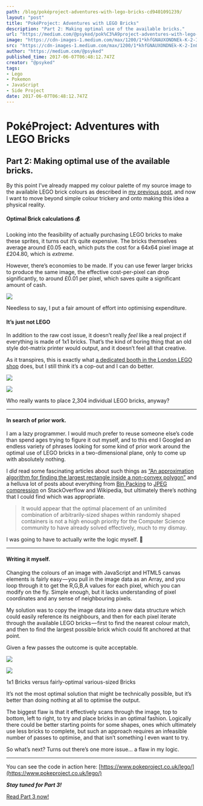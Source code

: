 ```yaml
---
path: /blog/poképroject-adventures-with-lego-bricks-cd9401091239/
layout: "post"
title: "PokéProject: Adventures with LEGO Bricks"
description: "Part 2: Making optimal use of the available bricks."
url: "https://medium.com/@psyked/pok%C3%A9project-adventures-with-lego-bricks-cd9401091239"
image: "https://cdn-images-1.medium.com/max/1200/1*khfGNAUXONDNEk-K-2-InQ.png"
src: "https://cdn-images-1.medium.com/max/1200/1*khfGNAUXONDNEk-K-2-InQ.png"
author: "https://medium.com/@psyked"
published_time: 2017-06-07T06:48:12.747Z
creator: "@psyked"
tags:
- Lego
- Pokemon
- JavaScript
- Side Project
date: 2017-06-07T06:48:12.747Z
---
```


# PokéProject: Adventures with LEGO Bricks

## Part 2: Making optimal use of the available bricks.

By this point I’ve already mapped my colour palette of my source image to the available LEGO brick colours as described in [my previous post,](https://medium.com/@psyked/pok%C3%A9project-adventures-with-lego-bricks-7f24c02f6d9d) and now I want to move beyond simple colour trickery and onto making this idea a physical reality.

#### Optimal Brick calculations 💰

Looking into the feasibility of actually purchasing LEGO bricks to make these sprites, it turns out it’s quite expensive. The bricks themselves average around £0.05 each, which puts the cost for a 64x64 pixel image at £204.80, which is _extreme._

However, there’s economies to be made. If you can use fewer larger bricks to produce the same image, the effective cost-per-pixel can drop significantly, to around £0.01 per pixel, which saves quite a significant amount of cash.

![](1*PQTitbDaP87fIPGqTqcq8A.png)

Needless to say, I put a fair amount of effort into optimising expenditure.

#### It’s just not LEGO

In addition to the raw cost issue, it doesn’t really _feel_ like a real project if everything is made of 1x1 bricks. That’s the kind of boring thing that an old style dot-matrix printer would output, and it doesn’t feel all that creative.

As it transpires, this is exactly what [a dedicated booth in the London LEGO shop](http://nerdist.com/londons-lego-store-lets-you-buy-a-lego-mosaic-of-your-face/) does, but I still think it’s a cop-out and I can do better.

![](1*L3Wr47nE4EHdH1ufkMhLcg.png)

![](1*Eg0GiHYzAPp18q6v1ty4gg.png)

Who really wants to place 2,304 individual LEGO bricks, anyway?

---

#### In search of prior work.

I am a lazy programmer. I would much prefer to reuse someone else’s code than spend ages trying to figure it out myself, and to this end I Googled an endless variety of phrases looking for some kind of prior work around the optimal use of LEGO bricks in a two-dimensional plane, only to come up with absolutely nothing.

I _did_ read some fascinating articles about such things as [“An approximation algorithm for finding the largest rectangle inside a non-convex polygon”](https://d3plus.org/blog/behind-the-scenes/2014/07/08/largest-rect/) and a helluva lot of posts about everything from [Bin Packing](https://en.wikipedia.org/wiki/Packing_problems) to [JPEG compression](https://en.wikipedia.org/wiki/JPEG) on StackOverflow and Wikipedia, but ultimately there’s nothing that I could find which was appropriate.

> It would appear that the optimal placement of an unlimited combination of arbitrarily-sized shapes within randomly shaped containers is not a high enough priority for the Computer Science community to have already solved effectively, much to my dismay.

I was going to have to actually write the logic myself. 🤔

---

#### Writing it myself.

Changing the colours of an image with JavaScript and HTML5 canvas elements is fairly easy — you pull in the image data as an Array, and you loop through it to get the R,G,B,A values for each pixel, which you can modify on the fly. Simple enough, but it lacks understanding of pixel coordinates and any sense of neighbouring pixels.

My solution was to copy the image data into a new data structure which could easily reference its neighbours, and then for each pixel iterate through the available LEGO bricks — first to find the nearest colour match, and then to find the largest possible brick which could fit anchored at that point.

Given a few passes the outcome is quite acceptable.

![](1*khfGNAUXONDNEk-K-2-InQ.png)

![](1*Epnx95QXZr9PHyGC55A8oQ.png)

1x1 Bricks versus fairly-optimal various-sized Bricks

It’s not the most optimal solution that might be technically possible, but it’s better than doing nothing at all to optimise the output.

The biggest flaw is that it effectively scans through the image, top to bottom, left to right, to try and place bricks in an optimal fashion. Logically there could be better starting points for some shapes, ones which ultimately use less bricks to complete, but such an approach requires an infeasible number of passes to optimise, and that isn’t something I even want to try.

So what’s next? Turns out there’s one more issue… a flaw in my logic.

---

You can see the code in action here: [https://www.pokeproject.co.uk/lego/](https://www.pokeproject.co.uk/lego/)

**_Stay tuned for Part 3!_**

[Read Part 3 now!](https://medium.com/@psyked/pok%C3%A9project-adventures-with-lego-bricks-c7b9b8385276?source=linkShare-61a2d6b6c632-1497419972)